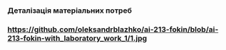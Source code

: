 ### Деталізація матеріальних потреб
### https://github.com/oleksandrblazhko/ai-213-fokin/blob/ai-213-fokin-with_laboratory_work_1/1.jpg
